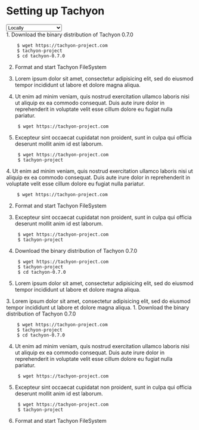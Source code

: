 <div>
<h1 id="setting-up-tachyon">Setting up Tachyon</h1>
<select id="dummy" style="display:none;">
    <option id="invisible"></option>
</select>
<select id="instructions" onchange="switchInstructions()">
  <option value="local">Locally</option>
  <option value="cluster">on a Cluster</option>
  <option value="deploymodule">Using Deploy Module</option>
</select>
</div>

<div id="local" class="instructionBlock"></div>
1. Download the binary distribution of Tachyon 0.7.0

        $ wget https://tachyon-project.com
        $ tachyon-project
        $ cd tachyon-0.7.0

2. Format and start Tachyon FileSystem
3. Lorem ipsum dolor sit amet, consectetur adipisicing elit, sed do eiusmod tempor incididunt ut labore et dolore magna aliqua.
4. Ut enim ad minim veniam, quis nostrud exercitation ullamco laboris nisi ut aliquip ex ea commodo consequat. Duis aute irure dolor in reprehenderit in voluptate velit esse cillum dolore eu fugiat nulla pariatur.

        $ wget https://tachyon-project.com

5. Excepteur sint occaecat cupidatat non proident, sunt in culpa qui officia deserunt mollit anim id est laborum.

        $ wget https://tachyon-project.com
        $ tachyon-project

<div id="cluster" class="instructionBlock"></div>
4. Ut enim ad minim veniam, quis nostrud exercitation ullamco laboris nisi ut aliquip ex ea commodo consequat. Duis aute irure dolor in reprehenderit in voluptate velit esse cillum dolore eu fugiat nulla pariatur.

        $ wget https://tachyon-project.com

2. Format and start Tachyon FileSystem
5. Excepteur sint occaecat cupidatat non proident, sunt in culpa qui officia deserunt mollit anim id est laborum.

        $ wget https://tachyon-project.com
        $ tachyon-project

1. Download the binary distribution of Tachyon 0.7.0

        $ wget https://tachyon-project.com
        $ tachyon-project
        $ cd tachyon-0.7.0

3. Lorem ipsum dolor sit amet, consectetur adipisicing elit, sed do eiusmod tempor incididunt ut labore et dolore magna aliqua.

<div id="deploymodule" class="instructionBlock"></div>
3. Lorem ipsum dolor sit amet, consectetur adipisicing elit, sed do eiusmod tempor incididunt ut labore et dolore magna aliqua.
1. Download the binary distribution of Tachyon 0.7.0

        $ wget https://tachyon-project.com
        $ tachyon-project
        $ cd tachyon-0.7.0

4. Ut enim ad minim veniam, quis nostrud exercitation ullamco laboris nisi ut aliquip ex ea commodo consequat. Duis aute irure dolor in reprehenderit in voluptate velit esse cillum dolore eu fugiat nulla pariatur.

        $ wget https://tachyon-project.com

5. Excepteur sint occaecat cupidatat non proident, sunt in culpa qui officia deserunt mollit anim id est laborum.

        $ wget https://tachyon-project.com
        $ tachyon-project

2. Format and start Tachyon FileSystem        
